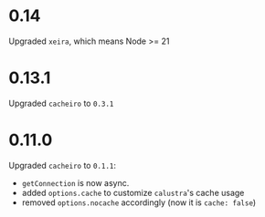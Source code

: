 # 0.14

Upgraded `xeira`, which means Node >= 21

# 0.13.1

Upgraded `cacheiro` to `0.3.1`


# 0.11.0

Upgraded `cacheiro` to `0.1.1`:
- `getConnection` is now async.
- added `options.cache` to customize `calustra`'s cache usage
- removed `options.nocache` accordingly (now it is `cache: false`)


